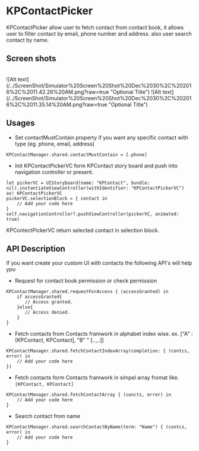 # KPContactPicker
KPContactPicker allow user to fetch contact from contact book, it allows user to filter contact by email, phone number and address. also user search contact by name.

## Screen shots
<br>
![Alt text](/../ScreenShot/Simulator%20Screen%20Shot%20Dec%2030%2C%202016%2C%2011.42.26%20AM.png?raw=true "Optional Title")
![Alt text](/../ScreenShot/Simulator%20Screen%20Shot%20Dec%2030%2C%202016%2C%2011.35.14%20AM.png?raw=true "Optional Title")

## Usages
- Set contactMustContain property if you want any specific contact with type (eg. phone, email, address)
```
KPContactManager.shared.contactMustContain = [.phone]
```
- Init KPContactPickerVC form KPContact story board and push into navigation controller or present.
```
let pickerVC = UIStoryboard(name: "KPContact", bundle: nil).instantiateViewController(withIdentifier: "KPContactPickerVC") as! KPContactPickerVC
pickerVC.selectionBlock = { contact in
    // Add your code here
}
self.navigationController?.pushViewController(pickerVC, animated: true)
```
KPContectPickerVC return selected contact in selection block.

## API Description
If you want create your custom UI with contacts the following API's will help ypu
- Request for contact book permission or check permission
```
KPContactManager.shared.requestForAccess { (accessGranted) in
    if accessGranted{
       // Access granted.
    }else{
       // Access denied.
    }
}
```

- Fetch contacts from Contacts framwork in alphabet index wise.
ex. ["A" : [KPContact, KPContact], "B" " [..,..]]
```
KPContactManager.shared.fetchContactIndexArray(completion: { (contcs, error) in
    // Add your code here
})
```

- Fetch contacts form Contacts framwork in simpel array fromat like. `[KPContact, KPContact]`
```
KPContactManager.shared.fetchContactArray { (concts, error) in
    // Add your code here            
}
```

- Search contact from name
```
KPContactManager.shared.searchContactByName(term: "Name") { (contcs, error) in
    // Add your code here
}
```
